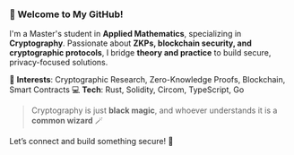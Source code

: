 ### 👋 Welcome to My GitHub!  

I'm a Master's student in **Applied Mathematics**, specializing in **Cryptography**. Passionate about **ZKPs, blockchain security, and cryptographic protocols**, I bridge **theory and practice** to build secure, privacy-focused solutions.  

🔐 **Interests**: Cryptographic Research, Zero-Knowledge Proofs, Blockchain, Smart Contracts
💻 **Tech**: Rust, Solidity, Circom, TypeScript, Go

> Cryptography is just **black magic**, and whoever understands it is a **common wizard** 🪄  

Let’s connect and build something secure! 🚀
